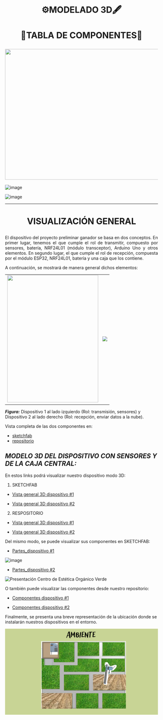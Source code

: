 # <p align = center>  ⚙️MODELADO 3D🖋️</p>


# <p align = center>  📑TABLA DE COMPONENTES🔖</p>

<p align="center">
  <img src="https://github.com/Fx2048/Team_4_FdD/assets/131219987/491d4185-a000-476c-9524-649a26e58c50" width="1050" height="430" style="margin: auto;">
</p>



![image](https://github.com/Fx2048/Team_4_FdD/assets/131219987/f662aa10-5190-4267-ac08-51f0ea7b8047)


![image](https://github.com/Fx2048/Team_4_FdD/assets/131219987/e1195f2f-7c9b-42fe-8bdd-742605c9123a)




---


# <p align = "center">VISUALIZACIÓN GENERAL</p>

<p align = "justify" >El dispositivo del proyecto preliminar ganador se basa en dos conceptos. En primer lugar, tenemos el que cumple el rol de transmitir, compuesto por sensores, batería, NRF24L01 (módulo transceptor), Arduino Uno y otros elementos. En segundo lugar, el que cumple el rol de recepción, compuesta por el módulo ESP32, NRF24L01, batería y una caja que los contiene.</p>

<p align = "justify" >A continuación, se mostrará de manera general dichos elementos:</p>

<div align="center">

<table>
  <tr>
    <td><img src="../../Imágenes/System_1.png" style="width: 300px; height: 419px;"></td>
    <td><img src="../../Imágenes/System_2.png"></td>
  </tr>
</table>

</div>


***Figura:*** 
Dispositivo 1 al lado izquierdo 
(Rol: transmisión, sensores) y Dispositivo 2 al lado derecho 
(Rol: recepción, enviar datos a la nube).

Vista completa de las dos componentes en:
* [sketchfab](../../Hadware/Modelo_3D/Dispositivos.stl)
* [repositorio](https://sketchfab.com/3d-models/all_my_model-8b4fa2704f744f1584f49b39e792a4b6)

## *MODELO 3D DEL DISPOSITIVO CON SENSORES Y DE LA CAJA CENTRAL:*

En estos links podrá visualizar nuestro dispositivo modo 3D: 


1. SKETCHFAB

* [Vista general 3D dispositivo #1](https://sketchfab.com/3d-models/all_my_model-8b4fa2704f744f1584f49b39e792a4b6)

* [Vista general 3D dispositivo #2 ](https://sketchfab.com/3d-models/caja-57ac736d35504cfc9fb07908c0be9ef0)

2. RESPOSITORIO

* [Vista general 3D dispositivo #1](../../Hadware/Modelo_3D/All_my_model.stl)

* [Vista general 3D dispositivo #2 ](../../Hadware/Modelo_3D/Caja_central.stl)


Del mismo modo, se puede visualizar sus componentes en SKETCHFAB:

* [Partes_dispositivo #1](https://sketchfab.com/3d-models/partes-mod-transmitir-f4738ec27411411494a5f1bcfd55df45)

![image](../../Imágenes/Modelado_3D/Parts_disp1.png)




* [Partes_dispositivo #2](https://sketchfab.com/3d-models/caja-908515660f7c4651aa6e702cc1981599)

![Presentación Centro de Estética Orgánico Verde](https://github.com/Fx2048/Team_4_FdD/assets/131219987/894269a5-ea2b-47e6-90d3-545978adcfb4)

O también puede visualizar las componentes desde nuestro repositorio: 


* [Componentes dispositivo #1](../../Hadware/Modelo_3D/Partes_mod_transmitir.stl)

* [Componentes dispositivo #2](../../Hadware/Modelo_3D/Caja_central.stl)

Finalmente, se presenta una breve representación de la ubicación donde se instalarán nuestros dispositivos en el entorno. 

![](https://github.com/Fx2048/Team_4_FdD/blob/main/Im%C3%A1genes/AMBIENTE.png)


